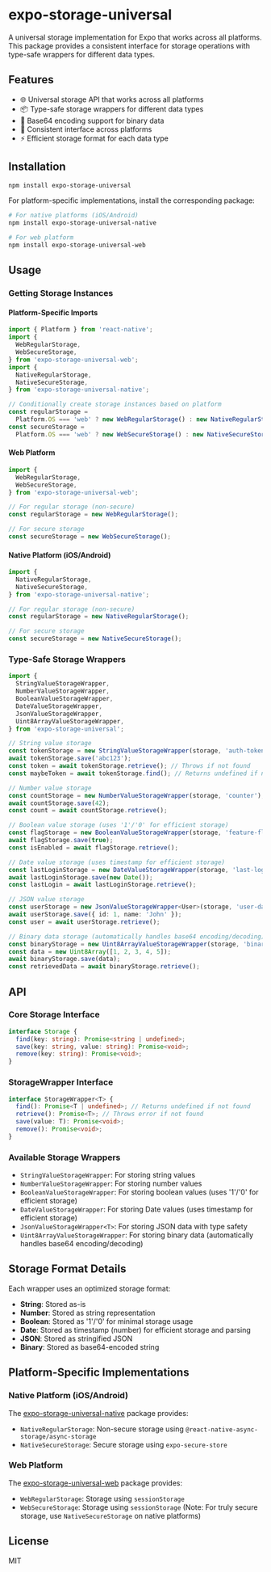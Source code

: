 # expo-storage-universal

A universal storage implementation for Expo that works across all platforms. This package provides a consistent interface for storage operations with type-safe wrappers for different data types.

## Features

- 🌐 Universal storage API that works across all platforms
- 📦 Type-safe storage wrappers for different data types
- 🔐 Base64 encoding support for binary data
- 📱 Consistent interface across platforms
- ⚡ Efficient storage format for each data type

## Installation

```bash
npm install expo-storage-universal
```

For platform-specific implementations, install the corresponding package:

```bash
# For native platforms (iOS/Android)
npm install expo-storage-universal-native

# For web platform
npm install expo-storage-universal-web
```

## Usage

### Getting Storage Instances

#### Platform-Specific Imports

```typescript
import { Platform } from 'react-native';
import {
  WebRegularStorage,
  WebSecureStorage,
} from 'expo-storage-universal-web';
import {
  NativeRegularStorage,
  NativeSecureStorage,
} from 'expo-storage-universal-native';

// Conditionally create storage instances based on platform
const regularStorage =
  Platform.OS === 'web' ? new WebRegularStorage() : new NativeRegularStorage();
const secureStorage =
  Platform.OS === 'web' ? new WebSecureStorage() : new NativeSecureStorage();
```

#### Web Platform

```typescript
import {
  WebRegularStorage,
  WebSecureStorage,
} from 'expo-storage-universal-web';

// For regular storage (non-secure)
const regularStorage = new WebRegularStorage();

// For secure storage
const secureStorage = new WebSecureStorage();
```

#### Native Platform (iOS/Android)

```typescript
import {
  NativeRegularStorage,
  NativeSecureStorage,
} from 'expo-storage-universal-native';

// For regular storage (non-secure)
const regularStorage = new NativeRegularStorage();

// For secure storage
const secureStorage = new NativeSecureStorage();
```

### Type-Safe Storage Wrappers

```typescript
import {
  StringValueStorageWrapper,
  NumberValueStorageWrapper,
  BooleanValueStorageWrapper,
  DateValueStorageWrapper,
  JsonValueStorageWrapper,
  Uint8ArrayValueStorageWrapper,
} from 'expo-storage-universal';

// String value storage
const tokenStorage = new StringValueStorageWrapper(storage, 'auth-token');
await tokenStorage.save('abc123');
const token = await tokenStorage.retrieve(); // Throws if not found
const maybeToken = await tokenStorage.find(); // Returns undefined if not found

// Number value storage
const countStorage = new NumberValueStorageWrapper(storage, 'counter');
await countStorage.save(42);
const count = await countStorage.retrieve();

// Boolean value storage (uses '1'/'0' for efficient storage)
const flagStorage = new BooleanValueStorageWrapper(storage, 'feature-flag');
await flagStorage.save(true);
const isEnabled = await flagStorage.retrieve();

// Date value storage (uses timestamp for efficient storage)
const lastLoginStorage = new DateValueStorageWrapper(storage, 'last-login');
await lastLoginStorage.save(new Date());
const lastLogin = await lastLoginStorage.retrieve();

// JSON value storage
const userStorage = new JsonValueStorageWrapper<User>(storage, 'user-data');
await userStorage.save({ id: 1, name: 'John' });
const user = await userStorage.retrieve();

// Binary data storage (automatically handles base64 encoding/decoding)
const binaryStorage = new Uint8ArrayValueStorageWrapper(storage, 'binary-data');
const data = new Uint8Array([1, 2, 3, 4, 5]);
await binaryStorage.save(data);
const retrievedData = await binaryStorage.retrieve();
```

## API

### Core Storage Interface

```typescript
interface Storage {
  find(key: string): Promise<string | undefined>;
  save(key: string, value: string): Promise<void>;
  remove(key: string): Promise<void>;
}
```

### StorageWrapper Interface

```typescript
interface StorageWrapper<T> {
  find(): Promise<T | undefined>; // Returns undefined if not found
  retrieve(): Promise<T>; // Throws error if not found
  save(value: T): Promise<void>;
  remove(): Promise<void>;
}
```

### Available Storage Wrappers

- `StringValueStorageWrapper`: For storing string values
- `NumberValueStorageWrapper`: For storing number values
- `BooleanValueStorageWrapper`: For storing boolean values (uses '1'/'0' for efficient storage)
- `DateValueStorageWrapper`: For storing Date values (uses timestamp for efficient storage)
- `JsonValueStorageWrapper<T>`: For storing JSON data with type safety
- `Uint8ArrayValueStorageWrapper`: For storing binary data (automatically handles base64 encoding/decoding)

## Storage Format Details

Each wrapper uses an optimized storage format:

- **String**: Stored as-is
- **Number**: Stored as string representation
- **Boolean**: Stored as '1'/'0' for minimal storage usage
- **Date**: Stored as timestamp (number) for efficient storage and parsing
- **JSON**: Stored as stringified JSON
- **Binary**: Stored as base64-encoded string

## Platform-Specific Implementations

### Native Platform (iOS/Android)

The [expo-storage-universal-native](https://github.com/higayasuo/expo-storage-universal-native) package provides:

- `NativeRegularStorage`: Non-secure storage using `@react-native-async-storage/async-storage`
- `NativeSecureStorage`: Secure storage using `expo-secure-store`

### Web Platform

The [expo-storage-universal-web](https://github.com/higayasuo/expo-storage-universal-web) package provides:

- `WebRegularStorage`: Storage using `sessionStorage`
- `WebSecureStorage`: Storage using `sessionStorage` (Note: For truly secure storage, use `NativeSecureStorage` on native platforms)

## License

MIT
